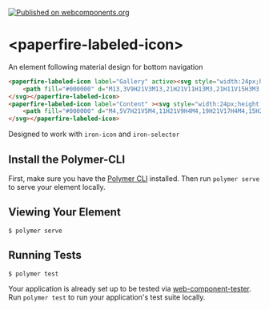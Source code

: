 [![Published on webcomponents.org](https://img.shields.io/badge/webcomponents.org-published-blue.svg?style=flat-square)](https://www.webcomponents.org/element/PaperfireElements/paperfire-labeled-icon)

# \<paperfire-labeled-icon\>

An element following material design for bottom navigation

<!--
```
<custom-element-demo>
  <template>
    <link rel="import" href="paperfire-labeled-icon.html">
    <link rel="import" href="../iron-icon/iron-icon.html">
    <next-code-block></next-code-block>
  </template>
</custom-element-demo>
```
-->
```html
<paperfire-labeled-icon label="Gallery" active><svg style="width:24px;height:24px" viewBox="0 0 24 24">
    <path fill="#000000" d="M13,3V9H21V3M13,21H21V11H13M3,21H11V15H3M3,13H11V3H3V13Z" />
</svg></paperfire-labeled-icon>
<paperfire-labeled-icon label="Content" ><svg style="width:24px;height:24px" viewBox="0 0 24 24">
    <path fill="#000000" d="M4,5V7H21V5M4,11H21V9H4M4,19H21V17H4M4,15H21V13H4V15Z" />
</svg></paperfire-labeled-icon>
```

Designed to work with `iron-icon` and `iron-selector`

## Install the Polymer-CLI

First, make sure you have the [Polymer CLI](https://www.npmjs.com/package/polymer-cli) installed. Then run `polymer serve` to serve your element locally.

## Viewing Your Element

```
$ polymer serve
```

## Running Tests

```
$ polymer test
```

Your application is already set up to be tested via [web-component-tester](https://github.com/Polymer/web-component-tester). Run `polymer test` to run your application's test suite locally.
